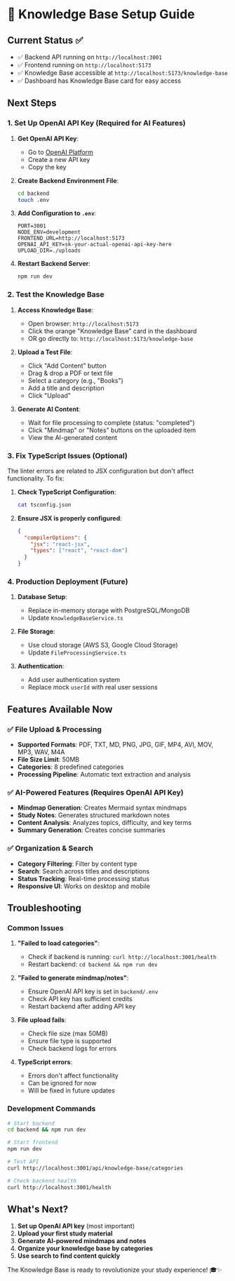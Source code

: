 # 🚀 Knowledge Base Setup Guide

## Current Status ✅
- ✅ Backend API running on `http://localhost:3001`
- ✅ Frontend running on `http://localhost:5173`
- ✅ Knowledge Base accessible at `http://localhost:5173/knowledge-base`
- ✅ Dashboard has Knowledge Base card for easy access

## Next Steps

### 1. Set Up OpenAI API Key (Required for AI Features)

1. **Get OpenAI API Key**:
   - Go to [OpenAI Platform](https://platform.openai.com/api-keys)
   - Create a new API key
   - Copy the key

2. **Create Backend Environment File**:
   ```bash
   cd backend
   touch .env
   ```

3. **Add Configuration to `.env`**:
   ```env
   PORT=3001
   NODE_ENV=development
   FRONTEND_URL=http://localhost:5173
   OPENAI_API_KEY=sk-your-actual-openai-api-key-here
   UPLOAD_DIR=./uploads
   ```

4. **Restart Backend Server**:
   ```bash
   npm run dev
   ```

### 2. Test the Knowledge Base

1. **Access Knowledge Base**:
   - Open browser: `http://localhost:5173`
   - Click the orange "Knowledge Base" card in the dashboard
   - OR go directly to: `http://localhost:5173/knowledge-base`

2. **Upload a Test File**:
   - Click "Add Content" button
   - Drag & drop a PDF or text file
   - Select a category (e.g., "Books")
   - Add a title and description
   - Click "Upload"

3. **Generate AI Content**:
   - Wait for file processing to complete (status: "completed")
   - Click "Mindmap" or "Notes" buttons on the uploaded item
   - View the AI-generated content

### 3. Fix TypeScript Issues (Optional)

The linter errors are related to JSX configuration but don't affect functionality. To fix:

1. **Check TypeScript Configuration**:
   ```bash
   cat tsconfig.json
   ```

2. **Ensure JSX is properly configured**:
   ```json
   {
     "compilerOptions": {
       "jsx": "react-jsx",
       "types": ["react", "react-dom"]
     }
   }
   ```

### 4. Production Deployment (Future)

1. **Database Setup**:
   - Replace in-memory storage with PostgreSQL/MongoDB
   - Update `KnowledgeBaseService.ts`

2. **File Storage**:
   - Use cloud storage (AWS S3, Google Cloud Storage)
   - Update `FileProcessingService.ts`

3. **Authentication**:
   - Add user authentication system
   - Replace mock `userId` with real user sessions

## Features Available Now

### ✅ File Upload & Processing
- **Supported Formats**: PDF, TXT, MD, PNG, JPG, GIF, MP4, AVI, MOV, MP3, WAV, M4A
- **File Size Limit**: 50MB
- **Categories**: 8 predefined categories
- **Processing Pipeline**: Automatic text extraction and analysis

### ✅ AI-Powered Features (Requires OpenAI API Key)
- **Mindmap Generation**: Creates Mermaid syntax mindmaps
- **Study Notes**: Generates structured markdown notes
- **Content Analysis**: Analyzes topics, difficulty, and key terms
- **Summary Generation**: Creates concise summaries

### ✅ Organization & Search
- **Category Filtering**: Filter by content type
- **Search**: Search across titles and descriptions
- **Status Tracking**: Real-time processing status
- **Responsive UI**: Works on desktop and mobile

## Troubleshooting

### Common Issues

1. **"Failed to load categories"**:
   - Check if backend is running: `curl http://localhost:3001/health`
   - Restart backend: `cd backend && npm run dev`

2. **"Failed to generate mindmap/notes"**:
   - Ensure OpenAI API key is set in `backend/.env`
   - Check API key has sufficient credits
   - Restart backend after adding API key

3. **File upload fails**:
   - Check file size (max 50MB)
   - Ensure file type is supported
   - Check backend logs for errors

4. **TypeScript errors**:
   - Errors don't affect functionality
   - Can be ignored for now
   - Will be fixed in future updates

### Development Commands

```bash
# Start backend
cd backend && npm run dev

# Start frontend
npm run dev

# Test API
curl http://localhost:3001/api/knowledge-base/categories

# Check backend health
curl http://localhost:3001/health
```

## What's Next?

1. **Set up OpenAI API key** (most important)
2. **Upload your first study material**
3. **Generate AI-powered mindmaps and notes**
4. **Organize your knowledge base by categories**
5. **Use search to find content quickly**

The Knowledge Base is ready to revolutionize your study experience! 🎓✨ 